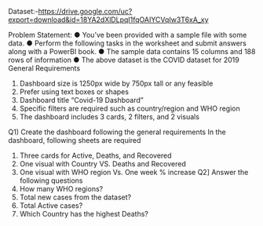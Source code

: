 Dataset:-https://drive.google.com/uc?export=download&id=18YA2dXlDLpqI1fqOAIYCVqIw3T6xA_xy

Problem Statement:
● You’ve been provided with a sample file with some data.
● Perform the following tasks in the worksheet and submit
answers along with a PowerBI book.
● The sample data contains 15 columns and 188 rows of
information
● The above dataset is the COVID dataset for 2019
General Requirements
1) Dashboard size is 1250px wide by 750px tall or any feasible
2) Prefer using text boxes or shapes
3) Dashboard title “Covid-19 Dashboard”
4) Specific filters are required such as country/region and WHO
region
5) The dashboard includes 3 cards, 2 filters, and 2 visuals

Q1) Create the dashboard following the general requirements
In the dashboard, following sheets are required
1) Three cards for Active, Deaths, and Recovered
2) One visual with Country VS. Deaths and Recovered
3) One visual with WHO region Vs. One week % increase
Q2] Answer the following questions
1) How many WHO regions?
2) Total new cases from the dataset?
3) Total Active cases?
4) Which Country has the highest Deaths?
